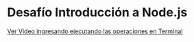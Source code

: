 # Desafío Introducción a Node.js

[Ver Video ingresando ejecutando las operaciones en Terminal](https://youtube.com/shorts/gZSKUGyZmxg)